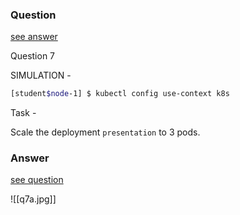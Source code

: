 ### Question

[see answer](#answer)

Question 7

SIMULATION -

```bash
[student$node-1] $ kubectl config use-context k8s
```

Task -

Scale the deployment `presentation` to 3 pods.
























### Answer

[see question](#question)

![[q7a.jpg]]
